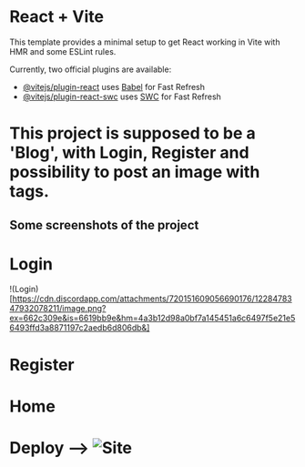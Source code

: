 # React + Vite

This template provides a minimal setup to get React working in Vite with HMR and some ESLint rules.

Currently, two official plugins are available:

- [@vitejs/plugin-react](https://github.com/vitejs/vite-plugin-react/blob/main/packages/plugin-react/README.md) uses [Babel](https://babeljs.io/) for Fast Refresh
- [@vitejs/plugin-react-swc](https://github.com/vitejs/vite-plugin-react-swc) uses [SWC](https://swc.rs/) for Fast Refresh


# This project is supposed to be a 'Blog', with Login, Register and possibility to post an image with tags.

## Some screenshots of the project

# Login
!(Login)[https://cdn.discordapp.com/attachments/720151609056690176/1228478347932078211/image.png?ex=662c309e&is=6619bb9e&hm=4a3b12d98a0bf7a145451a6c6497f5e21e56493ffd3a8871197c2aedb6d806db&]

# Register


# Home




# Deploy --> ![Site](https://mini-blog-web.netlify.app)

